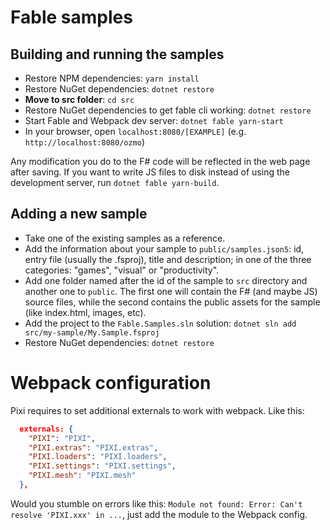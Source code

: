 # Fable samples

## Building and running the samples

- Restore NPM dependencies: `yarn install`
- Restore NuGet dependencies: `dotnet restore`
- **Move to src folder**: `cd src`
- Restore NuGet dependencies to get fable cli working: `dotnet restore`
- Start Fable and Webpack dev server: `dotnet fable yarn-start`
- In your browser, open `localhost:8080/[EXAMPLE]` (e.g. `http://localhost:8080/ozmo`)

Any modification you do to the F# code will be reflected in the web page after saving.
If you want to write JS files to disk instead of using the development server,
run `dotnet fable yarn-build`.

## Adding a new sample

- Take one of the existing samples as a reference.
- Add the information about your sample to `public/samples.json5`: id, entry file (usually the .fsproj), title and description; in one of the three categories: "games", "visual" or "productivity".
- Add one folder named after the id of the sample to `src` directory and another one to `public`. The first one will contain the F# (and maybe JS) source files, while the second contains the public assets for the sample (like index.html, images, etc).
- Add the project to the `Fable.Samples.sln` solution: `dotnet sln add src/my-sample/My.Sample.fsproj`
- Restore NuGet dependencies: `dotnet restore`

# Webpack configuration

Pixi requires to set additional externals to work with webpack. Like this:

```json
  externals: {
    "PIXI": "PIXI",
    "PIXI.extras": "PIXI.extras",
    "PIXI.loaders": "PIXI.loaders",
    "PIXI.settings": "PIXI.settings",
    "PIXI.mesh": "PIXI.mesh"    
  },
```

Would you stumble on errors like this: `Module not found: Error: Can't resolve 'PIXI.xxx' in ...`,  just add the module to the Webpack config.